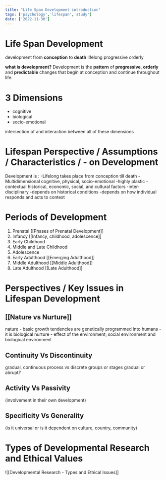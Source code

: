 ```yaml
---
title: "Life Span Development introduction"
tags: ['psychology','lifespan','study']
date: ['2022-11-30']
---
```


# Life Span Development

development from **conception** to **death**
lifelong
progressive
orderly

**what is development?**
Development is the **pattern** of **progressive**, **orderly**
and **predictable** changes that begin at conception
and continue throughout life.

# 3 Dimensions
- cognitive
- biological
- socio-emotional

intersection of and interaction between all of these dimensions 

# Lifespan Perspective / Assumptions / Characteristics / - on Development

Development is : 
-Lifelong
	takes place from conception till death
-Multidimensional
	cognitive, physical, socio-emotional
-highly plastic
-contextual
	historical, economic, social, and cultural factors
-inter-disciplinary
-depends on historical conditions
-depends on how individual responds and acts to context

# Periods of Development
1) Prenatal [[Phases of Prenatal Development]]
2) Infancy [[Infancy, childhood, adolescence]]
3) Early Childhood 
4) Middle and Late Childhood 
5) Adolescence
6) Early Adulthood [[Emerging Adulthood]]
7) Middle Adulthood [[Middle Adulthood]]
8) Late Adulthood [[Late Adulthood]]

# Perspectives / Key Issues in Lifespan Development

## [[Nature vs Nurture]]
nature - basic growth tendencies are genetically programmed into humans - it is biological 
nurture - effect of the environment; social environment and biological environment 

## Continuity Vs Discontinuity
gradual, continuous process vs discrete groups or stages 
gradual or abrupt?

## Activity Vs Passivity
(involvement in their own development)

## Specificity Vs Generality
(is it universal or is it dependent on culture, country, community)


# Types of Developmental Research and Ethical Values

![[Developmental Research - Types and Ethical Issues]]
